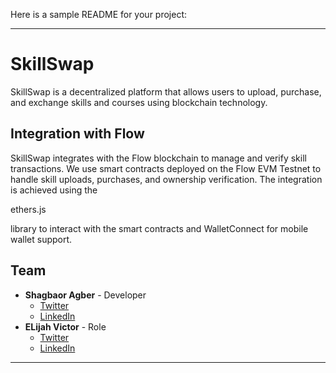 Here is a sample README for your project:

---

# SkillSwap

SkillSwap is a decentralized platform that allows users to upload, purchase, and exchange skills and courses using blockchain technology.

## Integration with Flow

SkillSwap integrates with the Flow blockchain to manage and verify skill transactions. We use smart contracts deployed on the Flow EVM Testnet to handle skill uploads, purchases, and ownership verification. The integration is achieved using the 

ethers.js

 library to interact with the smart contracts and WalletConnect for mobile wallet support.

## Team

- **Shagbaor Agber** - Developer
  - [Twitter](https://twitter.com/CodeShagbaor)
  - [LinkedIn](https://www.linkedin.com/in/shagbaoragber)
- **ELijah Victor** - Role
  - [Twitter](https://twitter.com/vixs101)
  - [LinkedIn](https://www.linkedin.com/in/vixs101)
---
